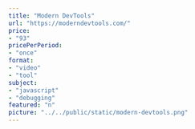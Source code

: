 ```yaml
---
title: "Modern DevTools"
url: "https://moderndevtools.com/"
price: 
- "93"
pricePerPeriod: 
- "once"
format: 
- "video"
- "tool"
subject: 
- "javascript"
- "debugging"
featured: "n"
picture: "../../public/static/modern-devtools.png"
---
```

